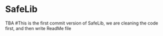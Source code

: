 # SafeLib
TBA
#This is the first commit version of SafeLib, we are cleaning the code first, and then write ReadMe file
